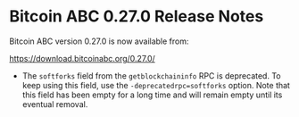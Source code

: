# Bitcoin ABC 0.27.0 Release Notes

Bitcoin ABC version 0.27.0 is now available from:

  <https://download.bitcoinabc.org/0.27.0/>

  - The `softforks` field from the `getblockchaininfo` RPC is deprecated.
    To keep using this field, use the `-deprecatedrpc=softforks` option.
    Note that this field has been empty for a long time and will remain
    empty until its eventual removal.
